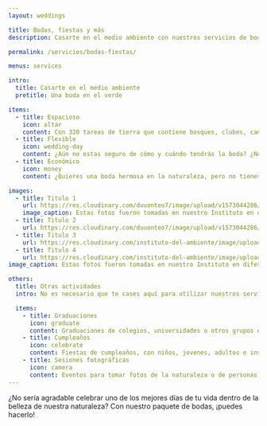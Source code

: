 ```yaml
---
layout: weddings

title: Bodas, fiestas y más
description: Casarte en el medio ambiente con nuestros servicios de bodas y fiestas.

permalink: /servicios/bodas-fiestas/

menus: services

intro:
  title: Casarte en el medio ambiente
  pretitle: Una boda en el verde

items:
  - title: Espacioso
    icon: altar
    content: Con 320 tareas de tierra que contiene bosques, clubes, campos, senderos, lagos y más, encontrarás un lugar agradable para tu ceremonia.  Por ejemplo, podrías usar nuestro club, bajo techo, con espacio para más de 100 personas.
  - title: Flexible
    icon: wedding-day
    content: ¿Aún no estas seguro de cómo y cuándo tendrás la boda? ¿No sabes cuanta gente vendrá ni que comida harás? No te preocupes, somos flexibles. Solamente déjanos saber dos semanas antes y te ayudaremos.
  - title: Económico
    icon: money
    content: ¿Quieres una boda hermosa en la naturaleza, pero no tienes mucho dinero? No te preocupes, tenemos el plan perfecto para ti. Aunque nuestro campus puede ofrecerte mucho, nuestros precios son moderados y justos.

images:
  - title: Titulo 1
    url: https://res.cloudinary.com/duuonteo7/image/upload/v1573044286/Multiuso/Boda1.jpg
    image_caption: Estas fotos fueron tomadas en nuestro Instituto en diferentes bodas incluída la de Miss. República Dominicana Kimberly Castillo.
  - title: Titulo 2
    url: https://res.cloudinary.com/duuonteo7/image/upload/v1573044286/Multiuso/boda2.jpg
  - title: Titulo 3
    url: https://res.cloudinary.com/instituto-del-ambiente/image/upload/pages/boda-3.jpg
  - title: Titulo 4
    url: https://res.cloudinary.com/instituto-del-ambiente/image/upload/pages/boda-4.jpg
image_caption: Estas fotos fueron tomadas en nuestro Instituto en diferentes bodas incluída la de Miss. República Dominicana Kimberly Castillo.

others:
  title: Otras actividades
  intro: No es necesario que te cases aquí para utilizar nuestros servicios. ¿Quiéres tomar fotos en la naturaleza o celebrar algo? ¡Hablemos!

  items:
    - title: Graduaciones
      icon: graduate
      content: Graduaciones de colegios, universidades o otros grupos de personas que quieren celebrar. 
    - title: Cumpleaños
      icon: celebrate
      content: Fiestas de cumpleaños, con niños, jovenes, adultos e invitados.
    - title: Sesiones fotográficas
      icon: camera
      content: Eventos para tomar fotos de la naturaleza o de personas con la naturaleza.
---
```


¿No sería agradable celebrar uno de los mejores días de tu vida dentro de la belleza de nuestra naturaleza? Con nuestro paquete de bodas, ¡puedes hacerlo!
